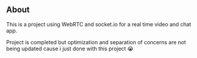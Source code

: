 ## About 
This is a project using WebRTC and socket.io for a real time video and chat app.

Project is completed but optimization and separation of concerns are not being updated 
cause i just done with this project 😭
